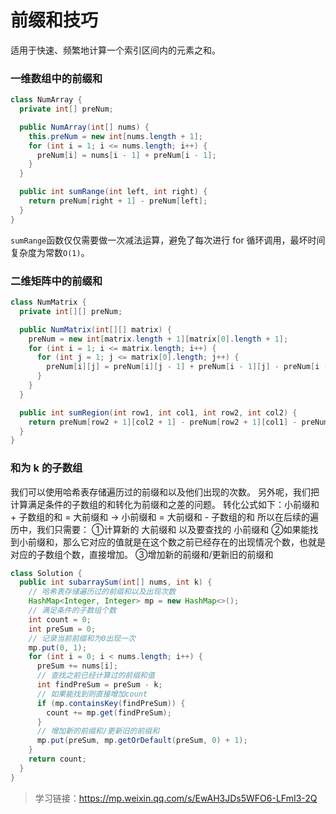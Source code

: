 # 前缀和技巧

适用于快速、频繁地计算一个索引区间内的元素之和。

### 一维数组中的前缀和

```java
class NumArray {
  private int[] preNum;

  public NumArray(int[] nums) {
    this.preNum = new int[nums.length + 1];
    for (int i = 1; i <= nums.length; i++) {
      preNum[i] = nums[i - 1] + preNum[i - 1];
    }
  }

  public int sumRange(int left, int right) {
    return preNum[right + 1] - preNum[left];
  }
}
```

`sumRange`函数仅仅需要做一次减法运算，避免了每次进行 for 循环调用，最坏时间复杂度为常数`O(1)`。

### 二维矩阵中的前缀和

```java
class NumMatrix {
  private int[][] preNum;

  public NumMatrix(int[][] matrix) {
    preNum = new int[matrix.length + 1][matrix[0].length + 1];
    for (int i = 1; i <= matrix.length; i++) {
      for (int j = 1; j <= matrix[0].length; j++) {
        preNum[i][j] = preNum[i][j - 1] + preNum[i - 1][j] - preNum[i - 1][j - 1] + matrix[i - 1][j - 1];
      }
    }
  }

  public int sumRegion(int row1, int col1, int row2, int col2) {
    return preNum[row2 + 1][col2 + 1] - preNum[row2 + 1][col1] - preNum[row1][col2 + 1] + preNum[row1][col1];
  }
}
```

### 和为 k 的子数组

我们可以使用哈希表存储遍历过的前缀和以及他们出现的次数。
另外呢，我们把计算满足条件的子数组的和转化为前缀和之差的问题。
转化公式如下：小前缀和 + 子数组的和 = 大前缀和 -> 小前缀和 = 大前缀和 - 子数组的和
所以在后续的遍历中，我们只需要：
①计算新的 大前缀和 以及要查找的 小前缀和
②如果能找到小前缀和，那么它对应的值就是在这个数之前已经存在的出现情况个数，也就是对应的子数组个数，直接增加。
③增加新的前缀和/更新旧的前缀和

```java
class Solution {
  public int subarraySum(int[] nums, int k) {
    // 哈希表存储遍历过的前缀和以及出现次数
    HashMap<Integer, Integer> mp = new HashMap<>();
    // 满足条件的子数组个数
    int count = 0;
    int preSum = 0;
    // 记录当前前缀和为0出现一次
    mp.put(0, 1);
    for (int i = 0; i < nums.length; i++) {
      preSum += nums[i];
      // 查找之前已经计算过的前缀和值
      int findPreSum = preSum - k;
      // 如果能找到则直接增加count
      if (mp.containsKey(findPreSum)) {
        count += mp.get(findPreSum);
      }
      // 增加新的前缀和/更新旧的前缀和
      mp.put(preSum, mp.getOrDefault(preSum, 0) + 1);
    }
    return count;
  }
}
```

> 学习链接：https://mp.weixin.qq.com/s/EwAH3JDs5WFO6-LFmI3-2Q